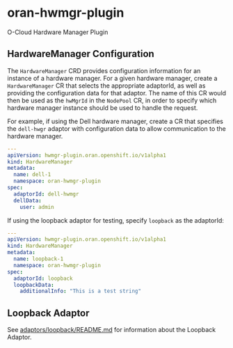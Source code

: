 # oran-hwmgr-plugin

O-Cloud Hardware Manager Plugin

## HardwareManager Configuration

The `HardwareManager` CRD provides configuration information for an instance of a hardware manager. For a given hardware manager, create a `HardwareManager` CR that selects the appropriate adaptorId, as well as providing the configuration data for that adaptor. The name of this CR would then be used as the `hwMgrId` in the `NodePool` CR, in order to specify which hardware manager instance should be used to handle the request.

For example, if using the Dell hardware manager, create a CR that specifies the `dell-hwgr` adaptor with configuration data to allow communication to the hardware manager.

```yaml
---
apiVersion: hwmgr-plugin.oran.openshift.io/v1alpha1
kind: HardwareManager
metadata:
  name: dell-1
  namespace: oran-hwmgr-plugin
spec:
  adaptorId: dell-hwmgr
  dellData:
    user: admin
```

If using the loopback adaptor for testing, specify `loopback` as the adaptorId:

```yaml
---
apiVersion: hwmgr-plugin.oran.openshift.io/v1alpha1
kind: HardwareManager
metadata:
  name: loopback-1
  namespace: oran-hwmgr-plugin
spec:
  adaptorId: loopback
  loopbackData:
    additionalInfo: "This is a test string"
```

## Loopback Adaptor

See [adaptors/loopback/README.md](adaptors/loopback/README.md) for information about the Loopback Adaptor.
